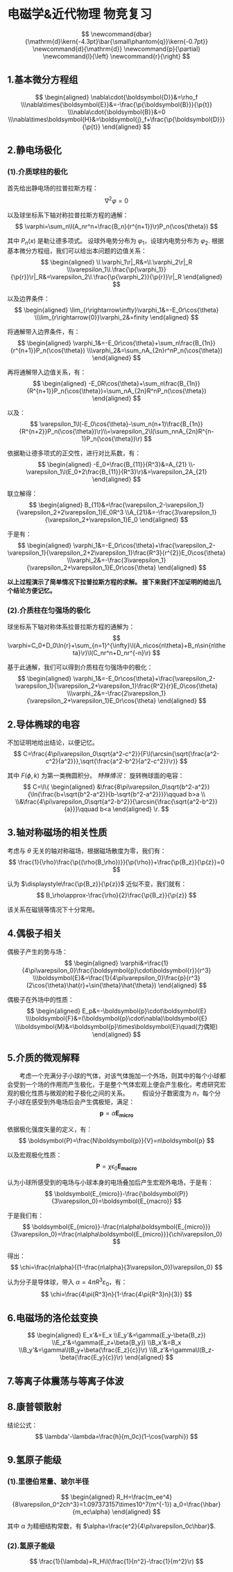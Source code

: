 # 电磁学&近代物理 物竞复习

$$
    \newcommand{dbar}{\mathrm{d}\kern{-4.3pt}\bar{\small\phantom{q}}\kern{-0.7pt}}
    \newcommand{d}{\mathrm{d}}
    \newcommand{p}{\partial}
    \newcommand{l}{\left}
    \newcommand{r}{\right}
$$

## 1.基本微分方程组

$$
\begin{aligned}
    \nabla\cdot{\boldsymbol{D}}&=\rho_f
    \\\nabla\times{\boldsymbol{E}}&=-\frac{\p{\boldsymbol{B}}}{\p{t}}
    \\\nabla\cdot{\boldsymbol{B}}&=0
    \\\nabla\times\boldsymbol{H}&=\boldsymbol{j}_f+\frac{\p{\boldsymbol{D}}}{\p{t}}
\end{aligned}
$$

## 2.静电场极化

### (1).介质球柱的极化

首先给出静电场的拉普拉斯方程：
    $$
        \nabla^2\varphi=0
    $$

以及球坐标系下轴对称拉普拉斯方程的通解：
    $$
        \varphi=\sum_n\l(A_nr^n+\frac{B_n}{r^{n+1}}\r)P_n(\cos{\theta})
    $$

其中 $P_n(x)$ 是勒让德多项式。
设球外电势分布为 $\varphi_1$，设球内电势分布为 $\varphi_2$.
根据基本微分方程组，我们可以给出本问题的边值关系：
    $$
    \begin{aligned}
        \l.\varphi_1\r|_R&=\l.\varphi_2\r|_R
        \\\varepsilon_1\l.\frac{\p{\varphi_1}}{\p{r}}\r|_R&=\varepsilon_2\l.\frac{\p{\varphi_2}}{\p{r}}\r|_R
    \end{aligned}
    $$

以及边界条件：
    $$
    \begin{aligned}
        \lim_{r\rightarrow\infty}\varphi_1&=-E_0r\cos{\theta}
        \\\lim_{r\rightarrow{0}}\varphi_2&=finity
    \end{aligned}
    $$

将通解带入边界条件，有：
    $$
    \begin{aligned}
        \varphi_1&=-E_0r\cos{\theta}+\sum_n\frac{B_{1n}}{r^{n+1}}P_n(\cos{\theta})
        \\\varphi_2&=\sum_nA_{2n}r^nP_n(\cos{\theta})
    \end{aligned}
    $$

再将通解带入边值关系，有：
    $$
    \begin{aligned}
        -E_0R\cos{\theta}+\sum_n\frac{B_{1n}}{R^{n+1}}P_n(\cos{\theta})=\sum_nA_{2n}R^nP_n(\cos{\theta})
    \end{aligned}
    $$

以及：
    $$
        \varepsilon_1\l(-E_0\cos{\theta}-\sum_n(n+1)\frac{B_{1n}}{R^{n+2}}P_n(\cos{\theta})\r)\\=\varepsilon_2\l(\sum_nnA_{2n}R^{n-1}P_n(\cos{\theta})\r)
    $$

依据勒让德多项式的正交性，进行对比系数，有：
    $$
    \begin{aligned}
        -E_0+\frac{B_{11}}{R^3}&=A_{21}
        \\-\varepsilon_1\l(E_0+2\frac{B_{11}}{R^3}\r)&=\varepsilon_2A_{21}
    \end{aligned}
    $$

联立解得：
    $$
    \begin{aligned}
        B_{11}&=\frac{\varepsilon_2-\varepsilon_1}{\varepsilon_2+2\varepsilon_1}E_0R^3
        \\A_{21}&=-\frac{3\varepsilon_1}{\varepsilon_2+\varepsilon_1}E_0
    \end{aligned}
    $$

于是有：
    $$
    \begin{aligned}
        \varphi_1&=-E_0r\cos{\theta}+\frac{\varepsilon_2-\varepsilon_1}{\varepsilon_2+2\varepsilon_1}\frac{R^3}{r^{2}}E_0\cos{\theta}
        \\\varphi_2&=-\frac{3\varepsilon_1}{\varepsilon_2+\varepsilon_1}E_0r\cos{\theta}
    \end{aligned}
    $$

**以上过程演示了简单情况下拉普拉斯方程的求解。
接下来我们不加证明的给出几个结论方便记忆。**

### (2).介质柱在匀强场的极化

球坐标系下轴对称体系拉普拉斯方程的通解为：
    $$
        \varphi=C_0+D_0\ln{r}+\sum_{n=1}^{\infty}\l(A_n\cos{n\theta}+B_n\sin{n\theta}\r)\l(C_nr^n+D_nr^{-n}\r)
    $$

基于此通解，我们可以得到介质柱在匀强场中的极化：
    $$
    \begin{aligned}
        \varphi_1&=-E_0r\cos{\theta}+\frac{\varepsilon_2-\varepsilon_1}{\varepsilon_2+\varepsilon_1}\frac{R^2}{r}E_0\cos{\theta}
        \\\varphi_2&=-\frac{2\varepsilon_1}{\varepsilon_2+\varepsilon_1}E_0r\cos{\theta}
    \end{aligned}
    $$

## 2.导体椭球的电容

不加证明地给出结论，以便记忆。
    $$
        C=\frac{4\pi\varepsilon_0\sqrt{a^2-c^2}}{F\l(\arcsin{\sqrt{\frac{a^2-c^2}{a^2}}},\sqrt{\frac{a^2-b^2}{a^2-c^2}}\r)}
    $$

其中 $F(\phi,k)$ 为第一类椭圆积分。
*特殊情况*：
旋转椭球面的电容：
    $$
        C=\l\{
            \begin{aligned}
                &\frac{8\pi\varepsilon_0\sqrt{b^2-a^2}}{\ln{\frac{b+\sqrt{b^2-a^2}}{b-\sqrt{b^2-a^2}}}}\qquad b>a
                \\
                \\&\frac{4\pi\varepsilon_0\sqrt{a^2-b^2}}{\arcsin{\frac{\sqrt{a^2-b^2}}{a}}}\qquad b<a
            \end{aligned}
        \r.
    $$

## 3.轴对称磁场的相关性质

考虑与 $\theta$ 无关的轴对称磁场，根据磁场散度为零，我们有：
    $$
        \frac{1}{\rho}\frac{\p{(\rho{B_\rho})}}{\p{\rho}}+\frac{\p{B_z}}{\p{z}}=0
    $$

认为 $\displaystyle\frac{\p{B_z}}{\p{z}}$ 近似不变，我们就有：
    $$
        B_\rho\approx-\frac{\rho}{2}\frac{\p{B_z}}{\p{z}}
    $$

该关系在磁镜等情况下十分常用。

## 4.偶极子相关

偶极子产生的势与场：
    $$
    \begin{aligned}
        \varphi&=\frac{1}{4\pi\varepsilon_0}\frac{\boldsymbol{p}\cdot\boldsymbol{r}}{r^3}
        \\\boldsymbol{E}&=\frac{1}{4\pi\varepsilon_0}\frac{p}{r^3}(2\cos{\theta}\hat{r}+\sin{\theta}\hat{\theta})
    \end{aligned}
    $$

偶极子在外场中的性质：
    $$
    \begin{aligned}
        E_p&=-\boldsymbol{p}\cdot\boldsymbol{E}
        \\\boldsymbol{F}&=(\boldsymbol{p}\cdot\nabla)\boldsymbol{E}
        \\\boldsymbol{M}&=\boldsymbol{p}\times\boldsymbol{E}\quad(力偶矩)
    \end{aligned}
    $$

## 5.介质的微观解释

&emsp;&emsp;考虑一个充满分子小球的气体，对该气体施加一个外场，则其中的每个小球都会受到一个场的作用而产生极化，于是整个气体宏观上便会产生极化，考虑研究宏观的极化性质与微观的粒子极化之间的关系。
&emsp;&emsp;假设分子数密度为 $n$，每个分子小球在感受到外电场后会产生偶极矩，满足：
    $$
        \boldsymbol{p}=\alpha\boldsymbol{E_{micro}}
    $$

依据极化强度矢量的定义，有：
    $$
        \boldsymbol{P}=\frac{N\boldsymbol{p}}{V}=n\boldsymbol{p}
    $$

以及宏观极化性质：
    $$
        \boldsymbol{P}=\chi\epsilon_0\boldsymbol{E_{macro}}
    $$

认为小球所感受到的电场与小球本身的电场叠加后产生宏观外电场，于是有：
    $$
        \boldsymbol{E_{micro}}-\frac{\boldsymbol{P}}{3\varepsilon_0}=\boldsymbol{E_{macro}}
    $$

于是我们有：
    $$
        \boldsymbol{E_{micro}}-\frac{n\alpha\boldsymbol{E_{micro}}}{3\varepsilon_0}=\frac{n\alpha\boldsymbol{E_{micro}}}{\chi\varepsilon_0}
    $$

得出：
    $$
        \chi=\frac{n\alpha}{(1-\frac{n\alpha}{3\varepsilon_0})\varepsilon_0}
    $$

认为分子是导体球，带入 $\alpha=4\pi{R^3}\varepsilon_0$，有：
    $$
        \chi=\frac{4\pi{R^3}n}{1-\frac{4\pi{R^3}n}{3}}
    $$

## 6.电磁场的洛伦兹变换

$$
\begin{aligned}
    E_x'&=E_x
    \\E_y'&=\gamma(E_y-\beta{B_z})
    \\E_z'&=\gamma(E_z+\beta{B_y})
    \\B_x'&=B_x
    \\B_y'&=\gamma\l(B_y+\beta{\frac{E_z}{c}}\r)
    \\B_z'&=\gamma\l(B_z-\beta{\frac{E_y}{c}}\r)
\end{aligned}
$$

## 7.等离子体震荡与等离子体波

## 8.康普顿散射

结论公式：
    $$
        \lambda'-\lambda=\frac{h}{m_0c}(1-\cos{\varphi})
    $$

## 9.氢原子能级

### (1).里德伯常量、玻尔半径

$$
\begin{aligned}
    R_H=\frac{m_ee^4}{8\varepsilon_0^2ch^3}=1.097373157\times10^7(m^{-1})
    a_0=\frac{\hbar}{m_ec\alpha}
\end{aligned}
$$

其中 $\alpha$ 为精细结构常数，有 $\alpha=\frac{e^2}{4\pi\varepsilon_0c\hbar}$.

### (2).氢原子能级

$$
    \frac{1}{\lambda}=R_H\l(\frac{1}{n^2}-\frac{1}{m^2}\r)
$$
